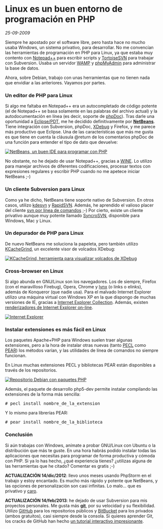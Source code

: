 Linux es un buen entorno de programación en PHP
===============================================

_25-09-2009_

Siempre he apostado por el software libre, pero hasta hace no mucho usaba Windows, un sistema privativo, para desarrollar. No me convencían las herramientas de programación en PHP para Linux, ya que estaba muy contento con [Notepad++](http://notepad-plus.sourceforge.net/es/site.htm) para escribir scripts y [TortoiseSVN](http://tortoisesvn.tigris.org/) para trabajar con Subversion. Usaba un servidor [WAMP](http://www.wampserver.com) y [phpMyAdmin](http://www.phpmyadmin.net/) para administrar la base de datos.

Ahora, sobre Debian, trabajo con unas herramientas que no tienen nada que envidiar a las anteriores. Vayamos por partes.

### Un editor de PHP para Linux

Si algo me faltaba en Notepad++ era un autocompletado de código potente (el de Notepad++ se basa solamente en las palabras del archivo actual) y la autodocumentación en línea (es decir, soporte de [phpDoc](http://phpdoc.org/)). Tras darle una oportunidad a [Eclipse/PDT](http://www.eclipse.org/pdt/), me he decidido definitivamente por **[NetBeans](http://www.netbeans.org/features/php/index.html)**. Tiene integración con Subversion, phpDoc, [XDebug](http://www.xdebug.org/) y Firefox, y me parece más productivo que Eclipse. Una de las características que más me gusta es que tiene en cuenta la cláusula @return de los comentarios phpDoc de una función para entender el tipo de dato que devuelve:

[![NetBeans, un buen IDE para programar con PHP](http://israelviana.es/wp-content/uploads/2009/09/NetBeans.png "NetBeans, un buen IDE para programar con PHP")](http://israelviana.es/wp-content/uploads/2009/09/NetBeans.png)

No obstante, no he dejado de usar Notepad++, gracias a [WINE](http://www.winehq.org/). Lo utilizo para manejar archivos de diferentes codificaciones, procesar textos con expresiones regulares y escribir PHP cuando no me apetece iniciar NetBeans ;-)

### Un cliente Subversion para Linux

Como ya he dicho, NetBeans tiene soporte nativo de Subversion. En otros casos, utilizo [kdesvn](http://kdesvn.alwins-world.de/) y [RapidSVN](http://rapidsvn.tigris.org/). Además, he aprendido el valioso placer del cliente [svn por línea de comandos](http://svnbook.red-bean.com/en/1.4/svn.ref.svn.html) ;-) Por cierto, existe un cliente privativo aunque muy potente llamado [SyncroSVN](http://www.syncrosvnclient.com/), disponible para Windows, Mac y Linux.

### Un depurador de PHP para Linux

De nuevo NetBeans me soluciona la papeleta, pero también utilizo [KCacheGrind](http://kcachegrind.sourceforge.net/html/Home.html), un excelente visor de volcados XDebug:

[![KCacheGrind, herramienta para visualizar volcados de XDebug](http://israelviana.es/wp-content/uploads/2009/09/KCacheGrind.png "KCacheGrind, herramienta para visualizar volcados de XDebug")](http://israelviana.es/wp-content/uploads/2009/09/KCacheGrind.png)

### Cross-browser en Linux

Si algo abunda en GNU/Linux son los navegadores. Los de siempre, Firefox (con el maravilloso Firebug), Opera, Chrome y [lynx](http://es.wikipedia.org/wiki/Lynx_%28navegador%29) (o links o elinks), además de Konqueror (que nadie usa). Para el malvado Internet Explorer utilizo una máquina virtual con Windows XP en la que dispongo de muchas versiones de IE, gracias a [Internet Explorer Collection](http://utilu.com/IECollection/). Además, existen [renderizadores de Internet Explorer on-line](http://ipinfo.info/netrenderer/).

[![Internet Explorer](http://israelviana.es/wp-content/uploads/2009/09/ie1-300x240.png "Internet Explorer")](http://israelviana.es/wp-content/uploads/2009/09/ie1.png)

### Instalar extensiones es más fácil en Linux

Los paquetes Apache+PHP para Windows suelen traer algunas extensiones, pero a la hora de instalar otras nuevas (tanto [PECL](http://pecl.php.net/) como [PEAR](http://pear.php.net)) los métodos varían, y las utilidades de línea de comandos no siempre funcionan.

En Linux muchas extensiones PECL y bibliotecas PEAR están disponibles a través de los repositorios.

[![Repositorio Debian con paquetes PHP](http://israelviana.es/wp-content/uploads/2009/09/phpRepo.png "Repositorio Debian con paquetes PHP")](http://israelviana.es/wp-content/uploads/2009/09/phpRepo.png)

Además, el paquete de desarrollo php5-dev permite instalar compilando las extensiones de la forma más sencilla:

<kbd># pecl install nombre_de_la_extension</kbd>

Y lo mismo para librerías PEAR:

<kbd># pear install nombre_de_la_biblioteca</kbd>

### Conclusión

Si aún trabajas con Windows, anímate a probar GNU/Linux con Ubuntu o la distribución que más te guste. En una hora habrás podido instalar todas las aplicaciones que necesitas para programar de forma productiva y cómoda con PHP. Si ya lo has hecho, ¿qué experiencia tienes? ¿utilizas alguna de las herramientas que he citado? Comentar es gratis ;-)

**ACTUALIZACIÓN 14/dic/2012**: llevo unos meses usando PhpStorm en el trabajo y estoy encantado. Es mucho más rápido y potente que NetBeans, y las opciones de personalización son casi infinitas. Lo malo... que es privativo y [caro](http://www.jetbrains.com/phpstorm/buy/index.jsp).

**ACTUALIZACIÓN 14/feb/2013**: he dejado de usar Subversion para mis proyectos personales. Me gusta más [**git**](http://www.git-scm.com/), por su velocidad y su flexibilidad. Utilizo [GitHub](https://github.com/isra00 "Mi perfil en GitHub") para los repositorios públicos y [BitBucket](http://bitbucket.org) para los privados (ambos gratuitos), casi siempre desde la consola. Si quieres aprender Git, los cracks de GitHub han hecho [un tutorial interactivo impresionante](http://try.github.com/).